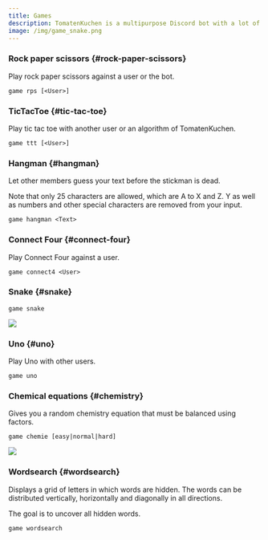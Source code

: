 ```yaml
---
title: Games
description: TomatenKuchen is a multipurpose Discord bot with a lot of features. The bot has many games available to play, e.g. snake, Uno! and Connect Four.
image: /img/game_snake.png
---
```


### Rock paper scissors {#rock-paper-scissors}

Play rock paper scissors against a user or the bot.

`game rps [<User>]`

### TicTacToe {#tic-tac-toe}

Play tic tac toe with another user or an algorithm of TomatenKuchen.

`game ttt [<User>]`

### Hangman {#hangman}

Let other members guess your text before the stickman is dead.

Note that only 25 characters are allowed, which are A to X and Z. Y as well as numbers and other special characters are removed from your input.

`game hangman <Text>`

### Connect Four {#connect-four}

Play Connect Four against a user.

`game connect4 <User>`

### Snake {#snake}

`game snake`

![](/img/game_snake.png)

### Uno {#uno}

Play Uno with other users.

`game uno`

### Chemical equations {#chemistry}

Gives you a random chemistry equation that must be balanced using factors.

`game chemie [easy|normal|hard]`

![](/img/game_chemie.png)

### Wordsearch {#wordsearch}

Displays a grid of letters in which words are hidden. The words can be distributed vertically, horizontally and diagonally in all directions.

The goal is to uncover all hidden words.

`game wordsearch`
